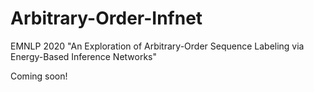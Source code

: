 # Arbitrary-Order-Infnet
EMNLP 2020 "An Exploration of Arbitrary-Order Sequence Labeling via Energy-Based Inference Networks"

Coming soon!
